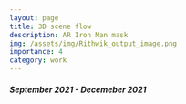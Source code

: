 ```yaml
---
layout: page
title: 3D scene flow
description: AR Iron Man mask
img: /assets/img/Rithwik_output_image.png
importance: 4
category: work
---
```


##### September 2021 -  Decemeber 2021
